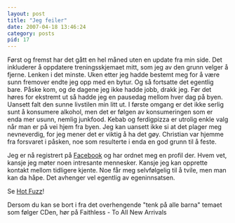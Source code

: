 ```yaml
---
layout: post
title: "Jeg feiler"
date: 2007-04-18 13:46:24
category: posts
pid: 17
---
```

Først og fremst har det gått en hel måned uten en update fra min side. Det inkluderer å oppdatere treningsskjemaet mitt, som jeg av den grunn velger å fjerne. Lenken i det minste. Uken etter jeg hadde bestemt meg for å være sunn fremover endte jeg opp med en bytur. Og så fortsatte det egentlig bare. Påske kom, og de dagene jeg ikke hadde jobb, drakk jeg. Før det høres for ekstremt ut så hadde jeg en pausedag mellom hver dag på byen. Uansett falt den sunne livstilen min litt ut. I første omgang er det ikke serlig sunt å konsumere alkohol, men det er følgen av konsumeringen som er enda mer usunn, nemlig junkfood. Kebab og ferdigpizza er utrolig enkle valg når man er på vei hjem fra byen. Jeg kan uansett ikke si at det plager meg nevneverdig, for jeg mener det er viktig å ha det gøy. Christian var hjemme fra forsvaret i påsken, noe som resulterte i enda en god grunn til å feste. 

Jeg er nå registrert på [Facebook][1] og har ordnet meg en profil der. Hvem vet, kansje jeg møter noen intresante mennesker. Kansje jeg kan opprette kontakt mellom tidligere kjente. Noe får meg selvfølgelig til å tvile, men man kan da håpe. Det avhenger vel egentlig av egeninnsatsen. 

Se [Hot Fuzz][2]!

Dersom du kan se bort i fra det overhengende "tenk på alle barna" temaet som følger CDen, hør på Faithless - To All New Arrivals

 [1]: http://www.facebook.com
 [2]: http://www.apple.com/trailers/focus_features/hotfuzz/